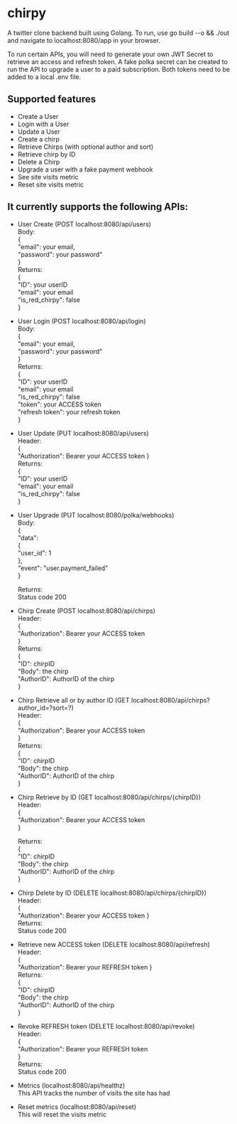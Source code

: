 # chirpy

A twitter clone backend built using Golang. To run, use go build --o && ./out and navigate to localhost:8080/app in your browser.

To run certain APIs, you will need to generate your own JWT Secret to retrieve an access and refresh token. A fake polka secret can be created to run the API to upgrade a user to a paid subscription. Both tokens need to be added to a local .env file.

## Supported features
- Create a User
- Login with a User
- Update a User
- Create a chirp
- Retrieve Chirps (with optional author and sort)
- Retrieve chirp by ID
- Delete a Chirp
- Upgrade a user with a fake payment webhook
- See site visits metric
- Reset site visits metric

## It currently supports the following APIs:

- User Create (POST localhost:8080/api/users)  
  Body:  
  {  
  "email": your email,  
  "password": your password"  
  }  
  Returns:  
  {  
  "ID": your userID  
  "email": your email  
  "is_red_chirpy": false  
  }  
- User Login (POST localhost:8080/api/login)  
  Body:  
  {  
  "email": your email,  
  "password": your password"  
  }  
  Returns:  
  {  
  "ID": your userID  
  "email": your email  
  "is_red_chirpy": false  
  "token": your ACCESS token  
  "refresh token": your refresh token  
  }  

- User Update (PUT localhost:8080/api/users)  
  Header:  
  {  
  "Authorization": Bearer your ACCESS token
  }  
  Returns:  
  {  
  "ID": your userID  
  "email": your email  
  "is_red_chirpy": false  
  }  

- User Upgrade (PUT localhost:8080/polka/webhooks)  
  Body:  
    {  
    "data":  
  {  
      "user_id": 1  
  },  
  "event": "user.payment_failed"  
}  
   
  Returns:  
  Status code 200  

- Chirp Create (POST localhost:8080/api/chirps)  
  Header:  
  {  
  "Authorization": Bearer your ACCESS token  
  }  
  Returns:  
  {  
  "ID": chirpID  
  "Body": the chirp  
  "AuthorID": AuthorID of the chirp  
  }  

- Chirp Retrieve all or by author ID (GET localhost:8080/api/chirps?author_id=?sort=?)  
  Header:  
  {  
  "Authorization": Bearer your ACCESS token  
  }  
  Returns:  
  {  
  "ID": chirpID  
  "Body": the chirp  
  "AuthorID": AuthorID of the chirp  
  }  

- Chirp Retrieve by ID (GET localhost:8080/api/chirps/{chirpID})  
  Header:  
  {  
  "Authorization": Bearer your ACCESS token  
  }   

  Returns:  
  {  
  "ID": chirpID  
  "Body": the chirp  
  "AuthorID": AuthorID of the chirp  
  }  

- Chirp Delete by ID (DELETE localhost:8080/api/chirps/{chirpID})  
  Header:  
  {  
  "Authorization": Bearer your ACCESS token
  }  
  Returns:  
  Status code 200  

- Retrieve new ACCESS token (DELETE localhost:8080/api/refresh)  
  Header:  
  {  
  "Authorization": Bearer your REFRESH token
  }  
  Returns:  
  {  
  "ID": chirpID  
  "Body": the chirp  
  "AuthorID": AuthorID of the chirp  
  }  
  
- Revoke REFRESH token (DELETE localhost:8080/api/revoke)  
  Header:  
  {  
  "Authorization": Bearer your REFRESH token  
  }  
  Returns:  
  Status code 200  

- Metrics (localhost:8080/api/healthz)  
  This API tracks the number of visits the site has had  

- Reset metrics (localhost:8080/api/reset)  
  This will reset the visits metric  
